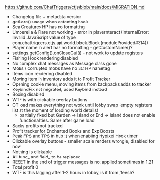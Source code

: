 https://github.com/ChatTriggers/ctjs/blob/main/docs/MIGRATION.md

- Changelog file + metadata version
- getLore() usage when detecting hook
- Sea Creatures HP has no formatting
- Umberella & Flare not working - error in playernteract (InternalError: Invalid JavaScript value of type com.chattriggers.ctjs.api.world.block.Block (moduleProvided#314))
- Player name in alert has no formatting - getCustomName()?
- settings.getConfig().onCloseGui(() - not work to update registers
- Fishing Hook rendering disabled
- No complex chat messages as Message class gone
- Mobs / corrupted mobs have no SC HP nametag
- Items icon rendering disabled
- Moving item in inventory adds it to Profit Tracker
- Opening cookie menu, moving items from backpacks adds to tracker
- KeybindFix not migrated, used Keybind instead
- Boxing disabled
- WTF is with clickable overlay buttons
- CT load makes everything not work until lobby swap (empty registers list at the moment of loading world details)
  - partially fixed but Garden -> Island or End -> Island does not enable functionalities. Same after game load
- Sacks profits not tracked
- Profit tracker for Enchanted Books and Exp Boosts
- Peak FPS and TPS in hub :( when enabling Hypixel Hook timer
- Clickable overlay buttons  - smaller scale renders wrongle, disabled for now
- Nothing is clickable
- All func_ and field_ to be replaced
- RESET in the end of trigger messages is not applied sometimes in 1.21
- Total profit 0
- WTF is this lagging after 1-2 hours in lobby, is it from /feesh?